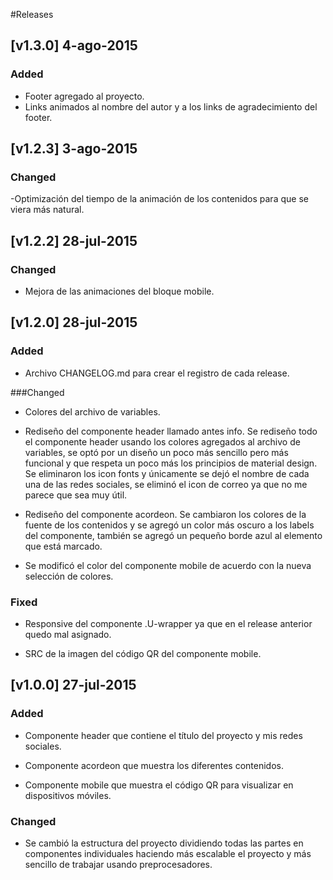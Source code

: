 #Releases

## [v1.3.0] 4-ago-2015
### Added
- Footer agregado al proyecto.
- Links animados al nombre del autor y a los links de agradecimiento del footer.

## [v1.2.3] 3-ago-2015
### Changed
-Optimización del tiempo de la animación de los contenidos para que se viera más natural.

## [v1.2.2] 28-jul-2015
### Changed
- Mejora de las animaciones del bloque mobile.

## [v1.2.0] 28-jul-2015
### Added
- Archivo CHANGELOG.md para crear el registro de cada release.

###Changed
- Colores del archivo de variables.

- Rediseño del componente header llamado antes info. Se rediseño todo el componente header usando los colores agregados al archivo de variables, se optó por un diseño un poco más sencillo pero más funcional y que respeta un poco más los principios de material design.
Se eliminaron los icon fonts y únicamente se dejó el nombre de cada una de las redes sociales, se eliminó el icon de correo ya que no me parece que sea muy útil.

- Rediseño del componente acordeon. Se cambiaron los colores de la fuente de los contenidos y se agregó un color más oscuro a los labels del componente, también se agregó un pequeño borde azul al elemento que está marcado.

- Se modificó el color del componente mobile de acuerdo con la nueva selección de colores.

### Fixed
- Responsive del componente .U-wrapper ya que en el release anterior quedo mal asignado.

- SRC de la imagen del código QR del componente mobile.

## [v1.0.0] 27-jul-2015
### Added
- Componente header que contiene el título del proyecto y mis redes sociales.

- Componente acordeon que muestra los diferentes contenidos.

- Componente mobile que muestra el código QR para visualizar en dispositivos móviles.

### Changed
- Se cambió la estructura del proyecto dividiendo todas las partes en componentes individuales haciendo más escalable el proyecto y más sencillo de trabajar usando preprocesadores.
